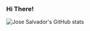 ### Hi There!

<!--START_SECTION:activity-->

![Jose Salvador's GitHub stats](https://github-readme-stats.vercel.app/api?username=Jsalvadorpp&count_private=true&show_icons=true)

